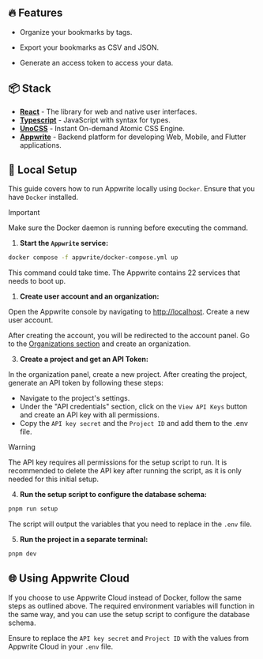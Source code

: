 ## 🔥 Features

- Organize your bookmarks by tags.

- Export your bookmarks as CSV and JSON.

- Generate an access token to access your data.

## 📦 Stack

- [**React**](https://react.dev/) - The library for web and native user interfaces.
- [**Typescript**](https://www.typescriptlang.org/) - JavaScript with syntax for types.
- [**UnoCSS**](https://unocss.dev/) - Instant On-demand Atomic CSS Engine.
- [**Appwrite**](https://appwrite.io/) - Backend platform for developing Web, Mobile, and Flutter applications.

## 🔨 Local Setup

This guide covers how to run Appwrite locally using `Docker`. Ensure that you have `Docker` installed.

> [!IMPORTANT]
> Make sure the Docker daemon is running before executing the command.

1. **Start the `Appwrite` service:**

```bash
docker compose -f appwrite/docker-compose.yml up
```

This command could take time. The Appwrite contains 22 services that needs to boot up.

1. **Create user account and an organization:**

Open the Appwrite console by navigating to [http://localhost](http://localhost). Create a new user account.

After creating the account, you will be redirected to the account panel. Go to the [Organizations section](http://localhost/console/account/organizations) and create an organization.

3. **Create a project and get an API Token:**

In the organization panel, create a new project. After creating the project, generate an API token by following these steps:

- Navigate to the project's settings.
- Under the "API credentials" section, click on the `View API Keys` button and create an API key with all permissions.
- Copy the `API key secret` and the `Project ID` and add them to the .env file.

> [!WARNING]
> The API key requires all permissions for the setup script to run. It is recommended to delete the API key after running the script, as it is only needed for this initial setup.

4. **Run the setup script to configure the database schema:**

```bash
pnpm run setup
```

The script will output the variables that you need to replace in the `.env` file.

5. **Run the project in a separate terminal:**

```bash
pnpm dev
```

## 🌐 Using Appwrite Cloud

If you choose to use Appwrite Cloud instead of Docker, follow the same steps as outlined above. The required environment variables will function in the same way, and you can use the setup script to configure the database schema.

Ensure to replace the `API key secret` and `Project ID` with the values from Appwrite Cloud in your `.env` file.
